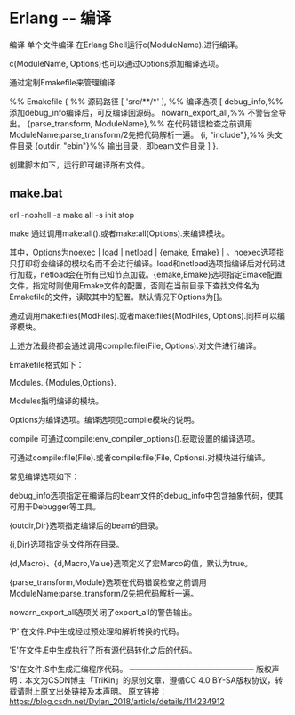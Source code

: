 # Erlang -- 编译

编译
单个文件编译
在Erlang Shell运行c(ModuleName).进行编译。

c(ModuleName, Options)也可以通过Options添加编译选项。

通过定制Emakefile来管理编译

%% Emakefile
{
	%% 源码路径
	[
		'src/**/*'
	],
	%% 编译选项
	[
		debug_info,%% 添加debug_info编译后，可反编译回源码。
		nowarn_export_all,%% 不警告全导出。
		{parse_transform, ModuleName},%% 在代码错误检查之前调用ModuleName:parse_transform/2先把代码解析一遍。
		{i, "include"},%% 头文件目录
		{outdir, "ebin"}%% 输出目录，即beam文件目录
	]
}.

创建脚本如下，运行即可编译所有文件。

## make.bat
erl -noshell -s make all -s init stop

make
通过调用make:all().或者make:all(Options).来编译模块。

其中，Options为noexec | load | netload | {emake, Emake} | <compiler option>。noexec选项指只打印将会编译的模块名而不会进行编译。load和netload选项指编译后对代码进行加载，netload会在所有已知节点加载。{emake,Emake}选项指定Emake配置文件，指定时则使用Emake文件的配置，否则在当前目录下查找文件名为Emakefile的文件，读取其中的配置。默认情况下Options为[]。

通过调用make:files(ModFiles).或者make:files(ModFiles, Options).同样可以编译模块。

上述方法最终都会通过调用compile:file(File, Options).对文件进行编译。

Emakefile格式如下：

Modules.
{Modules,Options}.

Modules指明编译的模块。

Options为编译选项。编译选项见compile模块的说明。

compile
可通过compile:env_compiler_options().获取设置的编译选项。

可通过compile:file(File).或者compile:file(File, Options).对模块进行编译。

常见编译选项如下：

debug_info选项指定在编译后的beam文件的debug_info中包含抽象代码，使其可用于Debugger等工具。

{outdir,Dir}选项指定编译后的beam的目录。

{i,Dir}选项指定头文件所在目录。

{d,Macro}、{d,Macro,Value}选项定义了宏Marco的值，默认为true。

{parse_transform,Module}选项在代码错误检查之前调用ModuleName:parse_transform/2先把代码解析一遍。

nowarn_export_all选项关闭了export_all的警告输出。

'P' 在文件<File>.P中生成经过预处理和解析转换的代码。

'E'在文件<File>.E中生成执行了所有源代码转化之后的代码。

'S'在文件<File>.S中生成汇编程序代码。
————————————————
版权声明：本文为CSDN博主「TriKin」的原创文章，遵循CC 4.0 BY-SA版权协议，转载请附上原文出处链接及本声明。
原文链接：https://blog.csdn.net/Dylan_2018/article/details/114234912